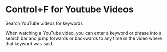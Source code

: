 # Control+F for Youtube Videos
Search YouTube videos for keywords

When watching a YouTube video, you can enter a keyword or phrase into a search bar and jump forwards or backwards to any time in the video where that keyword was said.

